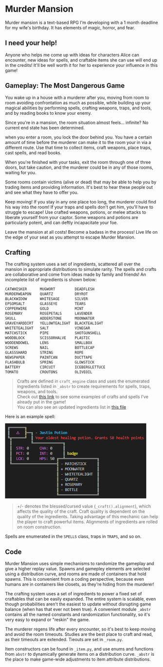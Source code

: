 # Murder Mansion

Murder mansion is a text-based RPG I'm developing with a 1 month deadline for my wife's birthday. It has elements of magic, horror, and fear. 

## I need your help!
Anyone who helps me come up with ideas for characters Alice can encounter, new ideas for spells, and craftable items she can use will end up in the credits! It'll be well worth it for her to experience your influence in this game!

## Gameplay: The Most Dangerous Game
You wake up in a house with a murderer after you, moving from room to room avoiding confrontation as much as possible, while building up your magical abilities by performing spells, crafting weapons, traps, and tools, and by reading books to know your enemy. 

Since you're in a mansion, the room situation almost feels... infinite? No current end state has been determined. 

when you enter a room, you lock the door behind you. You have a certain amount of time before the murderer can make it to the room your in via a different route. Use that time to collect items, craft weapons, place traps, cast spells, and read books. 

When you're finished with your tasks, exit the room through one of three doors, but take caution, and the murderer could be in any of those rooms, waiting for you. 

Some rooms contain victims (alive or dead) that may be able to help you by trading items and providing information. It's best to hear these people out and see what they have to offer you. 

Keep moving! If you stay in any one place too long, the murderer could find his way into the room! If your traps and spells don't get him, you'll have to struggle to escape! Use crafted weapons, potions, or melee attacks to liberate yourself from your captor. Some weapons and potions are particularly potent, and can deftly incapacitate your foe. 

Leave the mansion at all costs! Become a badass in the process! Live life on the edge of your seat as you attempt to escape Murder Mansion. 

## Crafting
The crafting system uses a set of ingredients, scattered all over the mansion in appropriate distributions to simulate rarity. The spells and crafts are collaborative and come from ideas made by family and friends! An incomplete list of ingredients is shown below:

    CATWHISKER      MUGWORT         DEADFLESH       
    MURDERWEAPON    QUARTZ          DRYROT           
    BLACKWIDOW      WHITESAGE       SILVER            
    EPSOMSALT       GLASSEYE        TEARS         
    COPPERWIRE      GOLD            MINT          
    ROSEMARY        ROSEPETALS      LAVENDER        
    SKULL           ADDERSTONE      MOONWATER      
    GRAVEYARDDIRT   YELLOWTEALIGHT  BLACKTEALIGHT   
    WHITETEALIGHT   SALT            VINEGAR      
    MATCHSTICK      PIPE            SHOTGUNSHELL     
    WOODBLOCK       SCISSORHALVE    PLASTIC      
    WOODENDOWEL     LENS            SMALLBOX       
    SCREWS          NAIL            BOTTLECAP      
    GLASSSHARD      STRING          ROPE   
    NEWSPAPER       PAINTCAN        DUCTTAPE    
    FLASHBULB       SPRING          GLOWSTICK     
    BATTERY         CIRCUIT         ICEBERGLETTUCE  
    TOMATO          CROUTONS        OLIVEOIL    

> Crafts are defined in `craft_engine` class and uses the enumerated ingredients listed in `_abstr` to create requirements for spells, traps, weapons, and tools.  
> Check out [this link](https://github.com/teejaytiger/MurderMansion/blob/884054e9763ea0462e044b468d2547a37c3c42b7/_abstr.py#L406) to see some examples of crafts and spells I've already put in the game!  
> You can also see an updated ingredients list in [this file](https://github.com/teejaytiger/MurderMansion/blob/884054e9763ea0462e044b468d2547a37c3c42b7/_abstr.py#L172)

Here is an example spell:  

![example spell](https://raw.githubusercontent.com/teejaytiger/MurderMansion/master/images/spell_example.PNG)
>+/- denotes the blessed/cursed value (`_craft().alignment`), which affects the quality of the craft. Craft quality is dependent on the quality of the ingredients. Taking advantage of this mechanic can help the player to craft powerful items. Alignments of ingredients are rolled on room construction. 

Spells are enumerated in the `SPELLS` class, traps in `TRAPS`, and so on.

## Code
Murder Mansion uses simple mechanisms to randomize the gameplay and give a higher replay value. Spawns and gamepley elements are selected using a distribution curve, and rooms are made of containers that hold spawns. This is convenient from a coding perspective, because even humans are in containers like closets, as they're hiding from the murderer! 

The crafting system uses a set of ingredients to power a fixed set of craftables that can be easily expanded. The entire system is scalable, even though probabilities aren't the easiest to update without disrupting game balance (when has that ever not been true). A convenient module `_abstr` contains all the named constants and randomization functionality, so it's very easy to expand or "reskin" the game. 

The murderer regens life after every encounter, so it's best to keep moving and avoid the room timeouts. Studies are the best place to craft and read, as their timeouts are extended. Tieouts are set in `_room.py`. 

Item constructors can be found in `_item.py`, and use enums and functions from `abstr` to dynamically generate items on a distribution curve. `_abstr` is the place to make game-wide adjustments to item attribute distributions. 